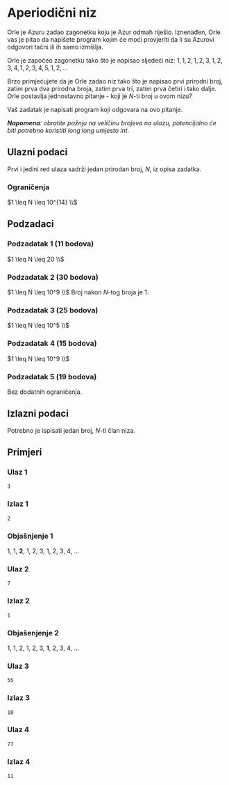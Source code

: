 # Aperiodični niz

Orle je Azuru zadao zagonetku koju je Azur odmah riješio. Iznenađen, Orle vas je pitao da napišete program kojim će moći provjeriti da li su Azurovi odgovori tačni ili ih samo izmišlja.

Orle je započeo zagonetku tako što je napisao sljedeći niz: $1, 1, 2, 1, 2, 3, 1, 2, 3, 4, 1, 2, 3, 4, 5, 1, 2, \dots$

Brzo primjećujete da je Orle zadao niz tako što je napisao prvi prirodni broj, zatim prva dva prirodna broja, zatim prva tri, zatim prva četiri i tako dalje. Orle postavlja jednostavno pitanje - koji je $N$-ti broj u ovom nizu?

Vaš zadatak je napisati program koji odgovara na ovo pitanje.

***Napomena**: obratite pažnju na veličinu brojeva na ulazu, potencijalno će biti potrebno koristiti $long\;long$ umjesto $int$.*

## Ulazni podaci

Prvi i jedini red ulaza sadrži jedan prirodan broj, $N$, iz opisa zadatka.

### Ograničenja

$1 \leq N \leq 10^{14} \\$ 

## Podzadaci

### Podzadatak 1 (11 bodova)
$1 \leq N \leq 20 \\$ 

### Podzadatak 2 (30 bodova)
$1 \leq N \leq 10^9 \\$ 
Broj nakon $N$-tog broja je $1$.

### Podzadatak 3 (25 bodova)
$1 \leq N \leq 10^5 \\$ 

### Podzadatak 4 (15 bodova)
$1 \leq N \leq 10^9 \\$ 

### Podzadatak 5 (19 bodova)
Bez dodatnih ograničenja.

## Izlazni podaci

Potrebno je ispisati jedan broj, $N$-ti član niza.

## Primjeri
### Ulaz 1
```
3
```
### Izlaz 1
```
2
```
### Objašnjenje 1
1, 1, **2**, 1, 2, 3, 1, 2, 3, 4, ...

### Ulaz 2
```
7
```
### Izlaz 2
```
1
```
### Objašenjenje 2
1, 1, 2, 1, 2, 3, **1**, 2, 3, 4, ...

### Ulaz 3
```
55
```
### Izlaz 3
```
10
```

### Ulaz 4
```
77
```
### Izlaz 4
```
11
```



